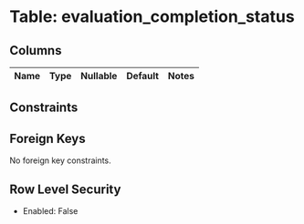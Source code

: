 ﻿# Table: evaluation_completion_status

## Columns

| Name | Type | Nullable | Default | Notes |
|------|------|----------|---------|-------|


## Constraints



## Foreign Keys

No foreign key constraints.


## Row Level Security
- Enabled: False

